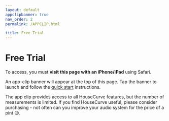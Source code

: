 ```yaml
---
layout: default
appclipbanner: true
nav_order: 2
permalink: /APPCLIP.html

title: Free Trial
---
```


# Free Trial

To access, you must **visit this page with an iPhone/iPad** using Safari.

An app-clip banner will appear at the top of this page.  Tap the banner to launch and follow the [quick start](HELP.md) instructions.

The app clip provides access to all HouseCurve features, but the number of measurements is limited.  If you find HouseCurve useful, please consider purchasing - not often can you improve your audio system for the price of a pint 😉.


